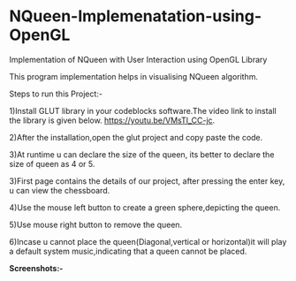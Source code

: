 # NQueen-Implemenatation-using-OpenGL

Implementation of NQueen with User Interaction using OpenGL Library

This program implementation helps in visualising NQueen algorithm.

Steps to run this Project:-

1)Install GLUT library in your codeblocks software.The video link to install the library is given below.
https://youtu.be/VMsTI_CC-jc.

2)After the installation,open the glut project and copy paste the code.

3)At runtime u can declare the size of the queen, its better to declare the size of queen as 4 or 5.

3)First page contains the details of our project, after pressing the enter key, u can view the chessboard.

4)Use the mouse left button to create a green sphere,depicting the queen.

5)Use mouse right button to remove the queen.

6)Incase u cannot place the queen(Diagonal,vertical or horizontal)it will play a default system music,indicating that a queen cannot be placed.


****Screenshots:-****
